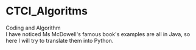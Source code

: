 # CTCI_Algoritms
Coding and Algorithm  
I have noticed Ms McDowell's famous book's examples are all in Java, so here I will try to translate them into Python. 

